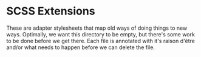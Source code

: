 # SCSS Extensions

These are adapter stylesheets that map old ways of doing things to new ways. Optimally, we want this directory to be
empty, but there's some work to be done before we get there. Each file is annotated with it's raison d'être and/or what 
needs to happen before we can delete the file.
